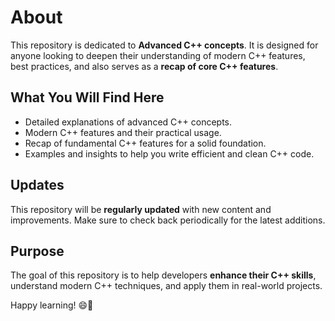# About 

This repository is dedicated to **Advanced C++ concepts**. It is designed for anyone looking to deepen their understanding of modern C++ features, best practices, and also serves as a **recap of core C++ features**.  

## What You Will Find Here
- Detailed explanations of advanced C++ concepts.  
- Modern C++ features and their practical usage.  
- Recap of fundamental C++ features for a solid foundation.  
- Examples and insights to help you write efficient and clean C++ code.  

## Updates
This repository will be **regularly updated** with new content and improvements. Make sure to check back periodically for the latest additions.  

## Purpose
The goal of this repository is to help developers **enhance their C++ skills**, understand modern C++ techniques, and apply them in real-world projects.  

Happy learning! 😄💙

